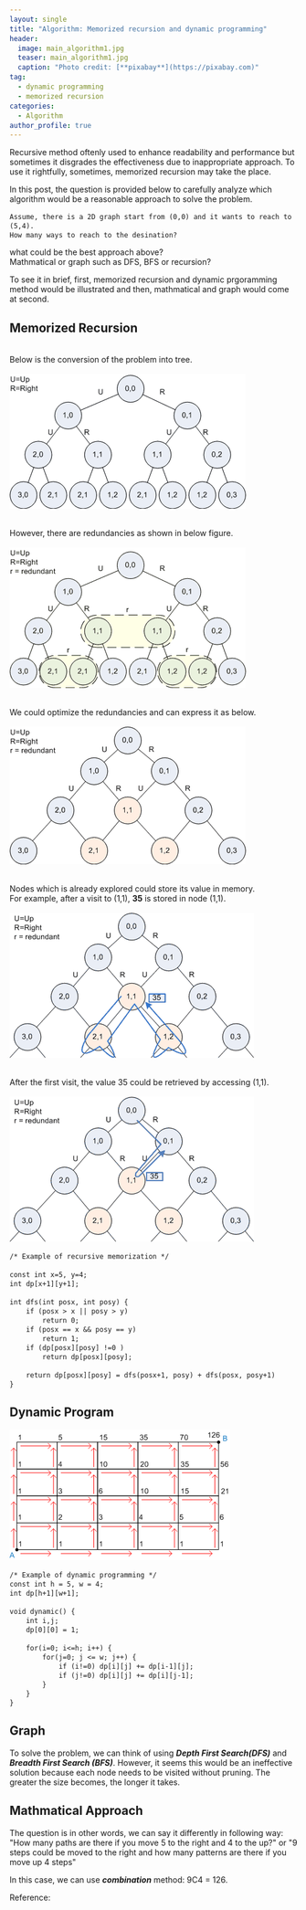 ```yaml
---
layout: single
title: "Algorithm: Memorized recursion and dynamic programming"
header:
  image: main_algorithm1.jpg
  teaser: main_algorithm1.jpg
  caption: "Photo credit: [**pixabay**](https://pixabay.com)"
tag: 
  - dynamic programming
  - memorized recursion
categories:
  - Algorithm
author_profile: true
---
```


Recursive method oftenly used to enhance readability and performance but sometimes it disgrades the effectiveness due to inappropriate approach. To use it rightfully, sometimes, memorized recursion may take the place.

In this post, the question is provided below to carefully analyze which algorithm would be a reasonable approach to solve the problem.

	Assume, there is a 2D graph start from (0,0) and it wants to reach to (5,4). 
	How many ways to reach to the desination?

what could be the best approach above? <br>
Mathmatical or graph such as DFS, BFS or recursion?

To see it in brief, first, memorized recursion and dynamic prgoramming method would be illustrated and then, mathmatical and graph would come at second.

## Memorized Recursion

<br>Below is the conversion of the problem into tree.<br><br>
![tree](/images/algorithm/dynprog/tree.png)

<br>However, there are redundancies as shown in below figure.<br><br>
![tree](/images/algorithm/dynprog/tree_redundant.png)

<br>We could optimize the redundancies and can express it as below.<br><br>
![tree](/images/algorithm/dynprog/tree_improved.png)

<br>Nodes which is already explored could store its value in memory. <br>
	For example, after a visit to (1,1), **35** is stored in node (1,1).<br><br>
![tree](/images/algorithm/dynprog/tree_improved_path.png)

<br>After the first visit, the value 35 could be retrieved by accessing (1,1).<br><br>
![tree](/images/algorithm/dynprog/tree_improved_path2.png)

	/* Example of recursive memorization */

	const int x=5, y=4;
	int dp[x+1][y+1];

	int dfs(int posx, int posy) {
		if (posx > x || posy > y)
			return 0;
		if (posx == x && posy == y)
			return 1;
		if (dp[posx][posy] !=0 ) 
			return dp[posx][posy];
		
		return dp[posx][posy] = dfs(posx+1, posy) + dfs(posx, posy+1)
	}

## Dynamic Program

![dy](/images/algorithm/dynprog/dyn_prog.png)

	/* Example of dynamic programming */
	const int h = 5, w = 4;
	int dp[h+1][w+1];
	
	void dynamic() {
		int i,j;
		dp[0][0] = 1;
		
		for(i=0; i<=h; i++) {
			for(j=0; j <= w; j++) {
				if (i!=0) dp[i][j] += dp[i-1][j];
				if (j!=0) dp[i][j] += dp[i][j-1];
			}
		}
	}

## Graph

To solve the problem, we can think of using ***Depth First Search(DFS)*** and ***Breadth First Search (BFS)***.
However, it seems this would be an ineffective solution because each node needs to be visited without pruning. The greater the size becomes, the longer it takes.

## Mathmatical Approach

The question is in other words, we can say it differently in following way: "How many paths are there if you move 5 to the right and 4 to the up?" or "9 steps could be moved to the right and how many patterns are there if you move up 4 steps"

In this case, we can use ***combination*** method: 9C4 = 126.



Reference: 